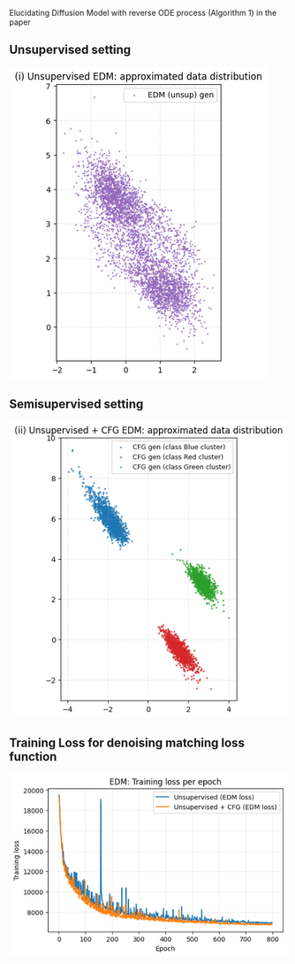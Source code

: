 Elucidating Diffusion Model with reverse ODE process (Algorithm 1) in the paper

## Unsupervised setting
![image](unsup_approxDataDistribution.png) 

## Semisupervised setting
![image](unsup-cfg_approxDataDistribution.png)

## Training Loss for denoising matching loss function
![image](denoisingMatchingLoss_for_2trainings.png)


